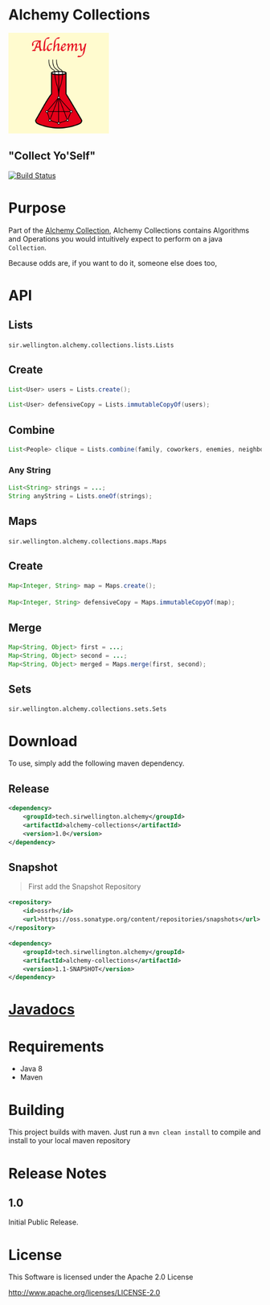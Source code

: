 Alchemy Collections
==============================================

[<img src="https://raw.githubusercontent.com/SirWellington/alchemy/develop/Graphics/Logo/Alchemy-Logo-v7-name.png" width="200">](https://github.com/SirWellington/alchemy)

## "Collect Yo'Self"

[![Build Status](https://travis-ci.org/SirWellington/alchemy-collections.svg)](https://travis-ci.org/SirWellington/alchemy-collections)


# Purpose
Part of the [Alchemy Collection](https://github.com/SirWellington/alchemy),
Alchemy Collections contains Algorithms and Operations you would intuitively
expect to perform on a java `Collection`.

Because odds are, if you want to do it, someone else does too,

# API

## Lists
`sir.wellington.alchemy.collections.lists.Lists`

## Create
```java
List<User> users = Lists.create();
```

```java
List<User> defensiveCopy = Lists.immutableCopyOf(users);
```

## Combine
```java
List<People> clique = Lists.combine(family, coworkers, enemies, neighbors);
```

### Any String
```java
List<String> strings = ...;
String anyString = Lists.oneOf(strings);
```


## Maps
`sir.wellington.alchemy.collections.maps.Maps`

## Create
```java
Map<Integer, String> map = Maps.create();

Map<Integer, String> defensiveCopy = Maps.immutableCopyOf(map);
```

## Merge
```java
Map<String, Object> first = ...;
Map<String, Object> second = ...;
Map<String, Object> merged = Maps.merge(first, second);
```

## Sets
`sir.wellington.alchemy.collections.sets.Sets`


# Download

To use, simply add the following maven dependency.

## Release

```xml
<dependency>
	<groupId>tech.sirwellington.alchemy</groupId>
	<artifactId>alchemy-collections</artifactId>
	<version>1.0</version>
</dependency>
```

## Snapshot

>First add the Snapshot Repository
```xml
<repository>
	<id>ossrh</id>
    <url>https://oss.sonatype.org/content/repositories/snapshots</url>
</repository>
```

```xml
<dependency>
	<groupId>tech.sirwellington.alchemy</groupId>
	<artifactId>alchemy-collections</artifactId>
	<version>1.1-SNAPSHOT</version>
</dependency>
```

# [Javadocs](http://www.javadoc.io/doc/tech.sirwellington.alchemy/alchemy-collections/)

# Requirements

+ Java 8
+ Maven

# Building
This project builds with maven. Just run a `mvn clean install` to compile and install to your local maven repository


# Release Notes

## 1.0
Initial Public Release.


# License

This Software is licensed under the Apache 2.0 License

http://www.apache.org/licenses/LICENSE-2.0
